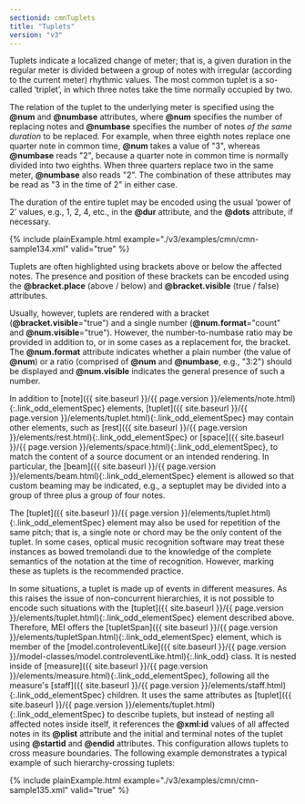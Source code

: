 ```yaml
---
sectionid: cmnTuplets
title: "Tuplets"
version: "v3"
---
```




Tuplets indicate a localized change of meter; that is, a given duration in the regular
meter is divided between a group of notes with irregular (according to the current
meter)
rhythmic values. The most common tuplet is a so-called ‘triplet’, in
which three notes take the time normally occupied by two.

The relation of the tuplet to the underlying meter is specified using the **@num**
and **@numbase** attributes, where **@num** specifies the number of replacing
notes and **@numbase** specifies the number of notes *of the same duration*
to be replaced. For example, when three eighth notes replace one quarter note in common
time, **@num** takes a value of "3", whereas **@numbase** reads "2", because a
quarter note in common time is normally divided into two eighths. When three quarters
replace two in the same meter, **@numbase** also reads "2". The combination of these
attributes may be read as "3 in the time of 2" in either case.

The duration of the entire tuplet may be encoded using the usual ‘power of
2’ values, e.g., 1, 2, 4, etc., in the **@dur** attribute, and the
**@dots** attribute, if necessary.

{% include plainExample.html example="./v3/examples/cmn/cmn-sample134.xml" valid="true" %}




Tuplets are often highlighted using brackets above or below the affected notes. The
presence and position of these brackets can be encoded using the **@bracket.place**
(above / below) and **@bracket.visible** (true / false) attributes.

Usually, however, tuplets are rendered with a bracket (**@bracket.visible**="true")
and a single number (**@num.format**="count" and **@num.visible**="true").
However, the number-to-numbase ratio may be provided in addition to, or in some cases
as a
replacement for, the bracket. The **@num.format** attribute indicates whether a plain
number (the value of **@num**) or a ratio (comprised of **@num** and
**@numbase**, e.g., "3:2") should be displayed and **@num.visible** indicates
the general presence of such a number. 



In addition to [note]({{ site.baseurl }}/{{ page.version }}/elements/note.html){:.link_odd_elementSpec} elements, [tuplet]({{ site.baseurl }}/{{ page.version }}/elements/tuplet.html){:.link_odd_elementSpec} may
contain other elements, such as [rest]({{ site.baseurl }}/{{ page.version }}/elements/rest.html){:.link_odd_elementSpec} or [space]({{ site.baseurl }}/{{ page.version }}/elements/space.html){:.link_odd_elementSpec},
to match the content of a source document or an intended rendering. In particular,
the [beam]({{ site.baseurl }}/{{ page.version }}/elements/beam.html){:.link_odd_elementSpec} element is allowed so that custom beaming may be indicated, e.g., a
septuplet may be divided into a group of three plus a group of four
notes.



The [tuplet]({{ site.baseurl }}/{{ page.version }}/elements/tuplet.html){:.link_odd_elementSpec} element may also be used for repetition of the same pitch;
that is, a single note or chord may be the only content of the tuplet. In some cases,
optical music recognition software may treat these instances as bowed tremolandi due
to the
knowledge of the complete semantics of the notation at the time of recognition. However,
marking these as tuplets is the recommended practice.


In some situations, a tuplet is made up of events in different measures. As this raises
the
issue of non-concurrent hierarchies, it is not possible to encode such situations
with the
[tuplet]({{ site.baseurl }}/{{ page.version }}/elements/tuplet.html){:.link_odd_elementSpec} element described above. Therefore, MEI offers the [tupletSpan]({{ site.baseurl }}/{{ page.version }}/elements/tupletSpan.html){:.link_odd_elementSpec} element, which is member of the [model.controleventLike]({{ site.baseurl }}/{{ page.version }}/model-classes/model.controleventLike.html){:.link_odd} class. It is nested inside of [measure]({{ site.baseurl }}/{{ page.version }}/elements/measure.html){:.link_odd_elementSpec}, following all the measure's [staff]({{ site.baseurl }}/{{ page.version }}/elements/staff.html){:.link_odd_elementSpec} children. It uses
the same attributes as [tuplet]({{ site.baseurl }}/{{ page.version }}/elements/tuplet.html){:.link_odd_elementSpec} to describe tuplets, but instead of
nesting all affected notes inside itself, it references the **@xml:id** values of all
affected notes in its **@plist** attribute and the initial and terminal notes of the
tuplet using **@startid** and **@endid** attributes. This configuration allows
tuplets to cross measure boundaries. The following example demonstrates a typical
example of
such hierarchy-crossing tuplets:

{% include plainExample.html example="./v3/examples/cmn/cmn-sample135.xml" valid="true" %}


